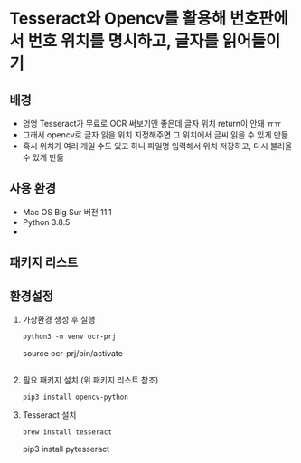 # Tesseract와 Opencv를 활용해 번호판에서 번호 위치를 명시하고, 글자를 읽어들이기

## 배경
- 엉엉 Tesseract가 무료로 OCR 써보기엔 좋은데 글자 위치 return이 안돼 ㅠㅠ
- 그래서 opencv로 글자 읽을 위치 지정해주면 그 위치에서 글씨 읽을 수 있게 만듦
- 혹시 위치가 여러 개일 수도 있고 하니 파일명 입력해서 위치 저장하고, 다시 불러올 수 있게 만듦

## 사용 환경
- Mac OS Big Sur 버전 11.1
- Python 3.8.5
- 

## 패키지 리스트

## 환경설정
1. 가상환경 생성 후 실행
    ~~~
    python3 -m venv ocr-prj 
    ~~~
    source ocr-prj/bin/activate 
    ~~~
2. 필요 패키지 설치 (위 패키지 리스트 참조)
    ~~~
    pip3 install opencv-python 
    ~~~
3. Tesseract 설치
    ~~~
    brew install tesseract
    ~~~
    pip3 install pytesseract
    ~~~

